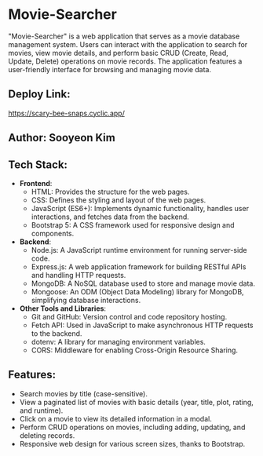 # Movie-Searcher
"Movie-Searcher" is a web application that serves as a movie database management system. Users can interact with the application to search for movies, view movie details, and perform basic CRUD (Create, Read, Update, Delete) operations on movie records. The application features a user-friendly interface for browsing and managing movie data.

## Deploy Link:
https://scary-bee-snaps.cyclic.app/

## Author: Sooyeon Kim

## Tech Stack:
- **Frontend**:
  + HTML: Provides the structure for the web pages.
  + CSS: Defines the styling and layout of the web pages.
  + JavaScript (ES6+): Implements dynamic functionality, handles user interactions, and fetches data from the backend.
  + Bootstrap 5: A CSS framework used for responsive design and components.
- **Backend**:
  + Node.js: A JavaScript runtime environment for running server-side code.
  + Express.js: A web application framework for building RESTful APIs and handling HTTP requests.
  + MongoDB: A NoSQL database used to store and manage movie data.
  + Mongoose: An ODM (Object Data Modeling) library for MongoDB, simplifying database interactions.
- **Other Tools and Libraries**:
  + Git and GitHub: Version control and code repository hosting.
  + Fetch API: Used in JavaScript to make asynchronous HTTP requests to the backend.
  + dotenv: A library for managing environment variables.
  + CORS: Middleware for enabling Cross-Origin Resource Sharing.

## Features:
- Search movies by title (case-sensitive).
- View a paginated list of movies with basic details (year, title, plot, rating, and runtime).
- Click on a movie to view its detailed information in a modal.
- Perform CRUD operations on movies, including adding, updating, and deleting records.
- Responsive web design for various screen sizes, thanks to Bootstrap.
